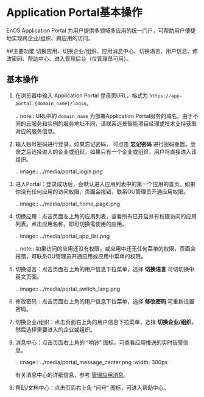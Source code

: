 # Application Portal基本操作


EnOS Application Portal 为用户提供多领域多应用的统一门户，可帮助用户便捷地实现跨企业/组织、跨应用的访问。

##主要功能
切换应用、切换企业/组织、应用消息中心、切换语言、用户信息、修改密码、帮助中心、进入管理后台（仅管理员可用）。

## 基本操作

1. 在浏览器中输入 Application Portal 登录页URL，格式为 `https://app-portal.{domain_name}/login`。

   .. note:: URL中的 `domain_name` 为部署Application Portal服务的域名。由于不同的云服务和实例的服务地址不同，请联系远景智能项目经理或技术支持获取对应的服务信息。

2. 输入账号密码进行登录，如果忘记密码， 可点击 **忘记密码** 进行密码重置。登录之后选择进入的企业或组织，如果只有一个企业或组织，用户将直接进入该组织。

   .. image:: ../media/portal_login.png

3. 进入Portal：登录成功后，会默认进入应用列表中的第一个应用的首页。如果你没有任何应用的访问权限，页面会报错，联系OU管理员开通应用权限。

   .. image:: ../media/portal_home_page.png

4. 切换应用：点击页面左上角的应用列表，查看所有已开启并有权限访问的应用列表。点击应用名称，即可切换需使用的应用。

   .. image:: ../media/portal_app_list.png

   .. note:: 如果访问的应用还没有权限，或应用中还无任何菜单的权限，页面会报错，可联系OU管理员开通应用或应用中菜单的权限。

5. 切换语言：点击页面右上角的用户信息下拉菜单，选择 **切换语言** 可切切换中英文页面。

   .. image:: ../media/portal_switch_lang.png

6. 修改密码：点击页面右上角的用户信息下拉菜单，选择 **修改密码** 可重新设置密码。

7. 切换企业/组织：点击页面右上角的用户信息下拉菜单，选择 **切换企业/组织**，然后选择需要进入的企业或组织。

8. 消息中心：点击页面右上角的 “响铃” 图标，可查看应用推送的实时告警信息。

   .. image:: ../media/portal_message_center.png
      :width: 300px

   有关消息中心的详细信息，参考 [管理应用消息](managing_messages)。

9. 帮助/文档中心：点击页面右上角 “问号” 图标，可进入帮助中心。
